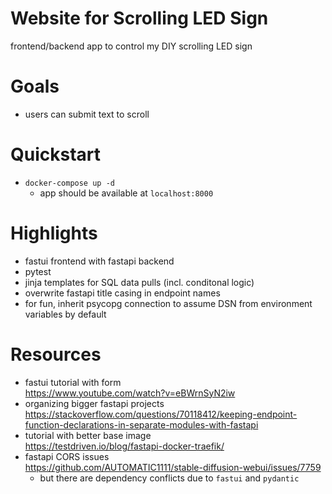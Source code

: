 # Website for Scrolling LED Sign
frontend/backend app to control my DIY scrolling LED sign

# Goals
* users can submit text to scroll

# Quickstart
* `docker-compose up -d`
    * app should be available at `localhost:8000`

# Highlights
* fastui frontend with fastapi backend
* pytest
* jinja templates for SQL data pulls (incl. conditonal logic)
* overwrite fastapi title casing in endpoint names
* for fun, inherit psycopg connection to assume DSN from environment variables by default

# Resources
* fastui tutorial with form<br>https://www.youtube.com/watch?v=eBWrnSyN2iw
* organizing bigger fastapi projects<br>https://stackoverflow.com/questions/70118412/keeping-endpoint-function-declarations-in-separate-modules-with-fastapi
* tutorial with better base image<br>https://testdriven.io/blog/fastapi-docker-traefik/
* fastapi CORS issues<br>https://github.com/AUTOMATIC1111/stable-diffusion-webui/issues/7759
    * but there are dependency conflicts due to `fastui` and `pydantic`